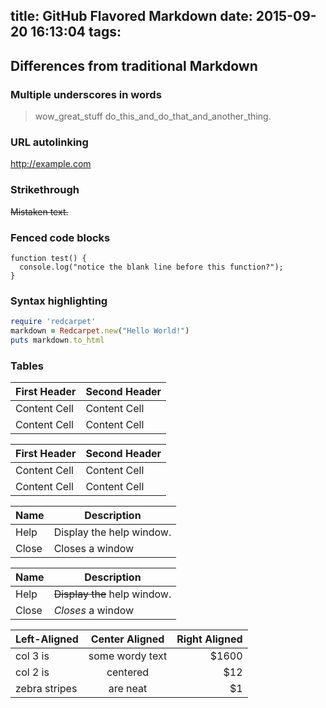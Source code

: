title: GitHub Flavored Markdown
date: 2015-09-20 16:13:04
tags:
---

## Differences from traditional Markdown

### Multiple underscores in words

> wow_great_stuff
> do_this_and_do_that_and_another_thing.

### URL autolinking

http://example.com

### Strikethrough

~~Mistaken text.~~

### Fenced code blocks

```
function test() {
  console.log("notice the blank line before this function?");
}
```

### Syntax highlighting

```ruby
require 'redcarpet'
markdown = Redcarpet.new("Hello World!")
puts markdown.to_html
```

### Tables

First Header  | Second Header
------------- | -------------
Content Cell  | Content Cell
Content Cell  | Content Cell

| First Header  | Second Header |
| ------------- | ------------- |
| Content Cell  | Content Cell  |
| Content Cell  | Content Cell  |

| Name | Description          |
| ------------- | ----------- |
| Help      | Display the help window.|
| Close     | Closes a window     |

| Name | Description          |
| ------------- | ----------- |
| Help      | ~~Display the~~ help window.|
| Close     | _Closes_ a window     |

| Left-Aligned  | Center Aligned  | Right Aligned |
| :------------ |:---------------:| -----:|
| col 3 is      | some wordy text | $1600 |
| col 2 is      | centered        |   $12 |
| zebra stripes | are neat        |    $1 |
